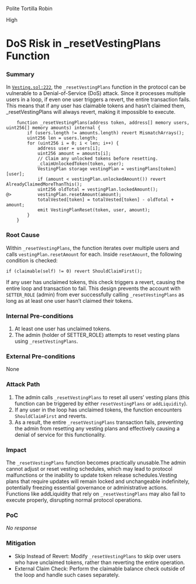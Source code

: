 Polite Tortilla Robin

High

# DoS Risk in _resetVestingPlans Function

### Summary

In [`Vesting.sol:222`](https://github.com/sherlock-audit/2025-03-symm-io-stacking/blob/main/token/contracts/vesting/Vesting.sol#L222), the `_resetVestingPlans` function in the protocol can be vulnerable to a Denial-of-Service (DoS) attack. Since it processes multiple users in a loop, if even one user triggers a revert, the entire transaction fails. This means that if any user has claimable tokens and hasn’t claimed them, _resetVestingPlans will always revert, making it impossible to execute.

```solidity
	function _resetVestingPlans(address token, address[] memory users, uint256[] memory amounts) internal {
		if (users.length != amounts.length) revert MismatchArrays();
		uint256 len = users.length;
		for (uint256 i = 0; i < len; i++) {
			address user = users[i];
			uint256 amount = amounts[i];
			// Claim any unlocked tokens before resetting.
			_claimUnlockedToken(token, user);
			VestingPlan storage vestingPlan = vestingPlans[token][user];
			if (amount < vestingPlan.unlockedAmount()) revert AlreadyClaimedMoreThanThis();
			uint256 oldTotal = vestingPlan.lockedAmount();
@>			vestingPlan.resetAmount(amount);
			totalVested[token] = totalVested[token] - oldTotal + amount;
			emit VestingPlanReset(token, user, amount);
		}
	}

```

### Root Cause

Within `_resetVestingPlans`, the function iterates over multiple users and calls `vestingPlan.resetAmount` for each. Inside `resetAmount`, the following condition is checked:

```solidity
if (claimable(self) != 0) revert ShouldClaimFirst();
```

If any user has unclaimed tokens, this check triggers a revert, causing the entire loop and transaction to fail. This design prevents the account with `SETTER_ROLE` (admin) from ever successfully calling `_resetVestingPlans` as long as at least one user hasn’t claimed their tokens.


### Internal Pre-conditions

1.	At least one user has unclaimed tokens.
2.	The admin (holder of SETTER_ROLE) attempts to reset vesting plans using `_resetVestingPlans`.

### External Pre-conditions

None

### Attack Path

1.	The admin calls `_resetVestingPlans` to reset all users’ vesting plans (this function can be triggered by either `resetVestingPlans` or `addLiquidity`).
2.	If any user in the loop has unclaimed tokens, the function encounters `ShouldClaimFirst` and reverts.
3.	As a result, the entire `_resetVestingPlans` transaction fails, preventing the admin from resetting any vesting plans and effectively causing a denial of service for this functionality.

### Impact

The `_resetVestingPlans` function becomes practically unusable.The admin cannot adjust or reset vesting schedules, which may lead to protocol malfunctions or the inability to update token release schedules.Vesting plans that require updates will remain locked and unchangeable indefinitely, potentially freezing essential governance or administrative actions. Functions like addLiquidity that rely on `_resetVestingPlans` may also fail to execute properly, disrupting normal protocol operations.

### PoC

_No response_

### Mitigation

- Skip Instead of Revert: Modify `_resetVestingPlans` to skip over users who have unclaimed tokens, rather than reverting the entire operation.
- External Claim Check: Perform the claimable balance check outside of the loop and handle such cases separately.